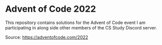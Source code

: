 # Advent of Code 2022

This repository contains solutions for the Advent of Code event I am participating in along side other members of the CS Study Discord server. 

Source: https://adventofcode.com/2022
